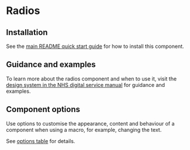 # Radios

## Installation

See the [main README quick start guide](https://github.com/nhsuk/nhsuk-frontend#quick-start) for how to install this component.

## Guidance and examples

To learn more about the radios component and when to use it, visit the [design system in the NHS digital service manual](https://service-manual.nhs.uk/design-system/components/radios) for guidance and examples.

## Component options

Use options to customise the appearance, content and behaviour of a component when using a macro, for example, changing the text.

See [options table](https://service-manual.nhs.uk/design-system/components/radios#options-radios-example) for details.
